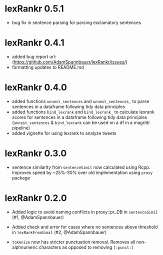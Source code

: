 
# lexRankr 0.5.1

* bug fix in sentence parsing for parsing exclamatory sentences

# lexRankr 0.4.1

* added bug report url: (https://github.com/AdamSpannbauer/lexRankr/issues/)
* formatting updates to README.md

# lexRankr 0.4.0

* added functions `unnest_sentences` and `unnest_sentences_` to parse sentences in a dataframe  following tidy data principles
* added functions `bind_lexrank` and `bind_lexrank_` to calculate lexrank scores for sentences in a dataframe following tidy data principles (`unnest_sentences` & `bind_lexrank` can be used on a df in a magrittr pipeline)
* added vignette for using lexrank to analyze tweets

# lexRankr 0.3.0

* sentence similarity from `sentenceSimil` now calculated using Rcpp.  Improves speed by ~25%-30% over old implementation using `proxy` package


# lexRankr 0.2.0

* Added logic to avoid naming conflicts in proxy::pr_DB in `sentenceSimil` (#1, @AdamSpannbauer)

* Added check and error for cases where no sentences above threshold in `lexRankFromSimil` (#2, @AdamSpannbauer)

* `tokenize` now has stricter punctuation removal.  Removes all non-alphnumeric characters as opposed to removing `[:punct:]`
